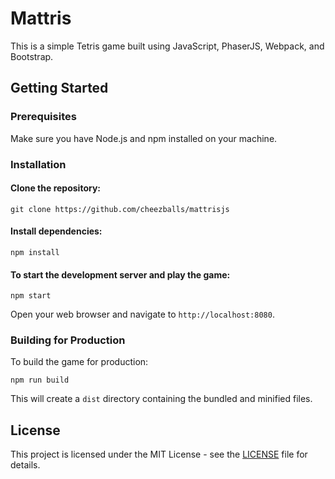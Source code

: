 # Mattris
This is a simple Tetris game built using JavaScript, PhaserJS, Webpack, and Bootstrap.

## Getting Started

### Prerequisites

Make sure you have Node.js and npm installed on your machine.

### Installation

#### Clone the repository:
`git clone https://github.com/cheezballs/mattrisjs`

#### Install dependencies: 
`npm install`

#### To start the development server and play the game:
`npm start`

Open your web browser and navigate to `http://localhost:8080`.

### Building for Production

To build the game for production:

`npm run build`

This will create a `dist` directory containing the bundled and minified files.

## License

This project is licensed under the MIT License - see the [LICENSE](LICENSE) file for details.
